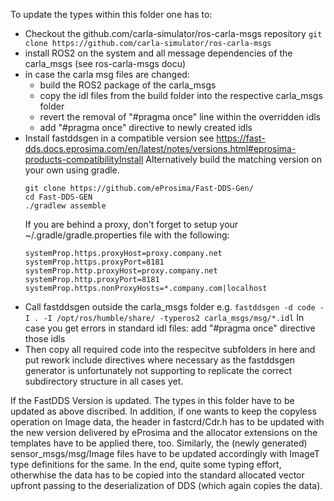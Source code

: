 To update the types within this folder one has to:
  
  * Checkout the github.com/carla-simulator/ros-carla-msgs repository
    ```git clone https://github.com/carla-simulator/ros-carla-msgs```
  * install ROS2 on the system and all message dependencies of the carla_msgs (see ros-carla-msgs docu)
  * in case the carla msg files are changed:
    - build the ROS2 package of the carla_msgs
    - copy the idl files from the build folder into the respective carla_msgs folder
    - revert the removal of "#pragma once" line within the overridden idls
    - add "#pragma once" directive to newly created idls
  * Install fastddsgen in a compatible version see https://fast-dds.docs.eprosima.com/en/latest/notes/versions.html#eprosima-products-compatibilityInstall
    Alternatively build the matching version on your own using gradle.
    ```
    git clone https://github.com/eProsima/Fast-DDS-Gen/
    cd Fast-DDS-GEN
    ./gradlew assemble
    ```
    If you are behind a proxy, don't forget to setup your ~/.gradle/gradle.properties file with the following:
    ```
    systemProp.https.proxyHost=proxy.company.net
    systemProp.https.proxyPort=8181
    systemProp.http.proxyHost=proxy.company.net
    systemProp.http.proxyPort=8181
    systemProp.https.nonProxyHosts=*.company.com|localhost
    ```
  * Call fastddsgen outside the carla_msgs folder e.g.
    ```fastddsgen -d code -I . -I /opt/ros/humble/share/ -typeros2 carla_msgs/msg/*.idl```
    In case you get errors in standard idl files: add "#pragma once" directive those idls
  * Then copy all required code into the respecitve subfolders in here and put rework include directives where necessary 
    as the fastddsgen generator is unfortunately not supporting to replicate the correct subdirectory structure in all cases yet.


If the FastDDS Version is updated. The types in this folder have to be updated as above discribed. In addition, if one wants to keep the copyless operation on Image data, the header in fastcrd/Cdr.h has to be updated with the new version delivered by eProsima and the allocator extensions on the templates have to be applied there, too. Similarly, the (newly generated) sensor_msgs/msg/Image files have to be updated accordingly with ImageT<ALLOCATOR> type definitions for the same. In the end, quite some typing effort, otherwhise the data has to be copied into the standard allocated vector upfront passing to the deserialization of DDS (which again copies the data).

